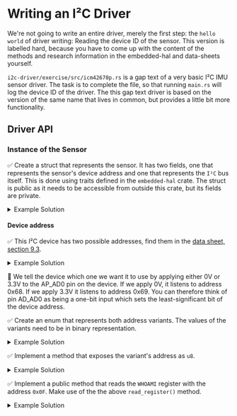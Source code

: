 # Writing an I²C Driver

We're not going to write an entire driver, merely the first step: the `hello world` of driver writing: Reading the device ID of the sensor. This version is labelled hard, because you have to come up with the content of the methods and research information in the embedded-hal and data-sheets yourself. 

`i2c-driver/exercise/src/icm42670p.rs` is a gap text of a very basic I²C IMU sensor driver. The task is to complete the file, so that running `main.rs` will log the device ID of the driver. The this gap text driver is based on the version of the same name that lives in common, but provides a little bit more functionality.

## Driver API

### Instance of the Sensor

 ✅ Create a struct that represents the sensor. It has two fields, one that represents the sensor's device address and one that represents the `I²C` bus itself. This is done using traits defined in the `embedded-hal` crate. The struct is public as it needs to be accessible from outside this crate, but its fields are private. 


<Details>
    <Summary>Example Solution</Summary>
```rust 
#[derive(Debug)]
pub struct ICM42670P<I2C> {
    /// The concrete I²C device implementation.
    i2c: I2C,

    /// Device address
    address: DeviceAddr,
}

```
</Details>


 ✅ Implement an instantiating method in the `impl` block. This method needs to be accessible from outside, so it's labelled `pub`. The method takes ownership of the I²C bus and creates an instance of the struct you defined earlier.

<Details>
    <Summary>Example Solution</Summary>
```rust
impl<I2C, E>ICM42670P<I2C>
where
    I2C: i2c::WriteRead<Error = E> + i2c::Write<Error = E>,
{
    /// Create a new instance of the ICM42670P.
    pub fn new(i2c: I2C, address: DeviceAddr) -> Result<Self, E> {

        let icm42670p = ICM42670P { i2c, address };

        Ok(icm42670p)
    }
// ...
```
</Details>




#### Device address

 ✅ This I²C device has two possible addresses, find them in the [data sheet, section 9.3](https://3cfeqx1hf82y3xcoull08ihx-wpengine.netdna-ssl.com/wp-content/uploads/2021/07/DS-000451-ICM-42670-P-v1.0.pdf). 
  
<Details>
    <Summary>Example Solution</Summary>

    AD0  0x68
    AD1  0x69
</Details>


🔎  We tell the device which one we want it to use by applying either 0V or 3.3V to the AP_AD0 pin on the device. If we apply 0V, it listens to address 0x68. If we apply 3.3V it listens to address 0x69. You can therefore think of pin AD_AD0 as being a one-bit input which sets the least-significant bit of the device address.


 ✅ Create an enum that represents both address variants. The values of the variants need to be in binary representation. 

<Details>
    <Summary>Example Solution</Summary>
```rust
pub enum DeviceAddr {

    /// 0x68
    AD0 = 0b110_1000,
    /// 0x69
    AD1 = 0b110_1001,
}
```
</Details>


### Registers

✅ Create an enum that represents the sensor's registers. Each variant has the register's address as value. For now you only need the WhoAmI register. Find its address in the data sheet. 

<Details>
    <Summary>Example Solution</Summary>
```rust
#[derive(Clone, Copy)]
pub enum Register {
    WhoAmI = 0x75,
}
```
</Details>

✅ Implement a method that exposes the variant's address as `u8`.

<Details>
    <Summary>Example Solution</Summary>
```rust
impl Register {
    fn address(&self) -> u8 {
        *self as u8
    }
}

```
</Details>


### read_register() and write_register()

✅ Check out the write and write_read function in the embedded-hal. Why is it `write_read` and not just `read`?
<<<<<<< HEAD

<Details>
    <Summary>Answer</Summary>
The reason for this lies in the characteristics of the I²C protocol: We first need to write a command over the I²C bus to specify which register we want to read from. 
</Details>

=======

<Details>
    <Summary>Answer</Summary>
The reason for this lies in the characteristics of the I²C protocol: We first need to write a command over the I²C bus to specify which register we want to read from. 
</Details>

>>>>>>> finish exercises

✅ Define a `read_register` and a `write_register` method for the sensor instance. Use methods provided by the `embedded-hal` crate. They serve as helpers for more specific methods and as an abstraction that is adapted to a sensor with 8-bit registers. This means that the data that is written, as well as the data that is read is an unsigned 8-bit integer. Helper methods can remain private as they don't need to be accessible from outside this crate. 

<Details>
    <Summary>Example Solution</Summary>
```rust
impl<I2C, E>ICM42670P<I2C>
where
    I2C: i2c::WriteRead<Error = E> + i2c::Write<Error = E>,
{    
    //...
    fn write_register(&mut self, register: Register, value: u8) -> Result<(), E> {
        let byte = value as u8;
        self.i2c
            .write(self.address as u8, &[register.address(), byte])
    }

    fn read_register(&mut self, register: Register) -> Result<u8, E> {
        let mut data = [0];
        self.i2c
            .write_read(self.address as u8, &[register.address()], &mut data)?;
        Ok(u8::from_le_bytes(data))
    }
}
```
</Details>


✅ Implement a public method that reads the `WHOAMI` register with the address `0x0F`. Make use of the the above `read_register()` method.

<Details>
    <Summary>Example Solution</Summary>
```rust
<<<<<<< HEAD
impl<I2C, E>ICM42670P<I2C>
=======
impl<I2C, E>IMC42670P<I2C>
>>>>>>> finish exercises
where
    I2C: i2c::WriteRead<Error = E> + i2c::Write<Error = E>,
{    
    //...
pub fn read_device_id_register(&mut self) -> Result<u16, E> {
        self.read_register(Register::WhoAmI)
    }

}
```
</Details>


✅ Optional: Implement further methods that add features to the driver. Check the [documentation](https://3cfeqx1hf82y3xcoull08ihx-wpengine.netdna-ssl.com/wp-content/uploads/2021/07/DS-000451-ICM-42670-P-v1.0.pdf) for the respective registers and their addresses. Some ideas:
    * switching the the gyroscope sensor or the accelerometer on
    * starting measurements
    * reading measurements

#### General info about how registers work

- Registers are small amounts of storage, immediately accessible by the processor. The registers on the sensor are 8 bits.
- They can be accessed by their address
- You can find [register maps](https://3cfeqx1hf82y3xcoull08ihx-wpengine.netdna-ssl.com/wp-content/uploads/2021/07/DS-000451-ICM-42670-P-v1.0.pdf) in the section 14.
- Returning a value with MSB and LSB is done by shifting MSB values, and OR LSB values.
```rust
let GYRO_DATA_X: i16 = ((GYRO_DATA_X1 as i16) << 8) | GYRO_DATA_X0 as i16;
```
(maybe from `from_be_bytes[GYRO_data_X1, GYRO_DATA_X2] is better)
- if you need hints and inspiration, you can check the icm42670p in the common/lib

